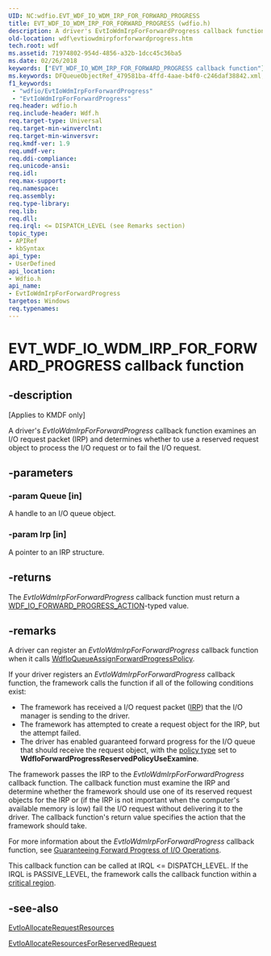 ```yaml
---
UID: NC:wdfio.EVT_WDF_IO_WDM_IRP_FOR_FORWARD_PROGRESS
title: EVT_WDF_IO_WDM_IRP_FOR_FORWARD_PROGRESS (wdfio.h)
description: A driver's EvtIoWdmIrpForForwardProgress callback function examines an I/O request packet (IRP) and determines whether to use a reserved request object to process the I/O request or to fail the I/O request.
old-location: wdf\evtiowdmirpforforwardprogress.htm
tech.root: wdf
ms.assetid: 71974802-954d-4856-a32b-1dcc45c36ba5
ms.date: 02/26/2018
keywords: ["EVT_WDF_IO_WDM_IRP_FOR_FORWARD_PROGRESS callback function"]
ms.keywords: DFQueueObjectRef_479581ba-4ffd-4aae-b4f0-c246daf38842.xml, EVT_WDF_IO_WDM_IRP_FOR_FORWARD_PROGRESS, EVT_WDF_IO_WDM_IRP_FOR_FORWARD_PROGRESS callback, EvtIoWdmIrpForForwardProgress, EvtIoWdmIrpForForwardProgress callback function, kmdf.evtiowdmirpforforwardprogress, wdf.evtiowdmirpforforwardprogress, wdfio/EvtIoWdmIrpForForwardProgress
f1_keywords:
 - "wdfio/EvtIoWdmIrpForForwardProgress"
 - "EvtIoWdmIrpForForwardProgress"
req.header: wdfio.h
req.include-header: Wdf.h
req.target-type: Universal
req.target-min-winverclnt: 
req.target-min-winversvr: 
req.kmdf-ver: 1.9
req.umdf-ver: 
req.ddi-compliance: 
req.unicode-ansi: 
req.idl: 
req.max-support: 
req.namespace: 
req.assembly: 
req.type-library: 
req.lib: 
req.dll: 
req.irql: <= DISPATCH_LEVEL (see Remarks section)
topic_type:
- APIRef
- kbSyntax
api_type:
- UserDefined
api_location:
- Wdfio.h
api_name:
- EvtIoWdmIrpForForwardProgress
targetos: Windows
req.typenames: 
---
```


# EVT_WDF_IO_WDM_IRP_FOR_FORWARD_PROGRESS callback function


## -description


<p class="CCE_Message">[Applies to KMDF only]</p>

A driver's <i>EvtIoWdmIrpForForwardProgress</i> callback function examines an I/O request packet (IRP) and determines whether to use a reserved request object to process the I/O request or to fail the I/O request.


## -parameters




### -param Queue [in]

A handle to an I/O queue object.


### -param Irp [in]

A pointer to an IRP structure.


## -returns



The <i>EvtIoWdmIrpForForwardProgress</i> callback function must return a <a href="https://docs.microsoft.com/windows-hardware/drivers/ddi/wdfio/ne-wdfio-_wdf_io_forward_progress_action">WDF_IO_FORWARD_PROGRESS_ACTION</a>-typed value.




## -remarks



A driver can register an <i>EvtIoWdmIrpForForwardProgress</i> callback function when it calls <a href="https://docs.microsoft.com/windows-hardware/drivers/ddi/wdfio/nf-wdfio-wdfioqueueassignforwardprogresspolicy">WdfIoQueueAssignForwardProgressPolicy</a>.

If your driver registers an <i>EvtIoWdmIrpForForwardProgress</i> callback function, the framework calls the function if all of the following conditions exist:

<ul>
<li>
The framework has received a I/O request packet (<a href="https://docs.microsoft.com/windows-hardware/drivers/ddi/wdm/ns-wdm-_irp">IRP</a>) that the I/O manager is sending to the driver.

</li>
<li>
The framework has attempted to create a request object for the IRP, but the attempt failed.

</li>
<li>
The driver has enabled guaranteed forward progress for the I/O queue that should receive the request object, with the <a href="https://docs.microsoft.com/windows-hardware/drivers/ddi/wdfio/ne-wdfio-_wdf_io_forward_progress_reserved_policy">policy type</a> set to <b>WdfIoForwardProgressReservedPolicyUseExamine</b>.

</li>
</ul>
The framework passes the IRP to the <i>EvtIoWdmIrpForForwardProgress</i> callback function. The callback function must examine the IRP and determine whether the framework should use one of its reserved request objects for the IRP or (if the IRP is not important when the computer's available memory is low) fail the I/O request without delivering it to the driver. The callback function's return value specifies the action that the framework should take.

For more information about the <i>EvtIoWdmIrpForForwardProgress</i> callback function, see <a href="https://docs.microsoft.com/windows-hardware/drivers/wdf/guaranteeing-forward-progress-of-i-o-operations">Guaranteeing Forward Progress of I/O Operations</a>.

This callback function can be called at IRQL <= DISPATCH_LEVEL. If the IRQL is PASSIVE_LEVEL, the framework calls the callback function within a <a href="https://docs.microsoft.com/windows-hardware/drivers/kernel/critical-regions-and-guarded-regions">critical region</a>.





## -see-also




<a href="https://docs.microsoft.com/windows-hardware/drivers/ddi/wdfio/nc-wdfio-evt_wdf_io_allocate_request_resources">EvtIoAllocateRequestResources</a>



<a href="https://docs.microsoft.com/windows-hardware/drivers/ddi/wdfio/nc-wdfio-evt_wdf_io_allocate_resources_for_reserved_request">EvtIoAllocateResourcesForReservedRequest</a>
 

 

